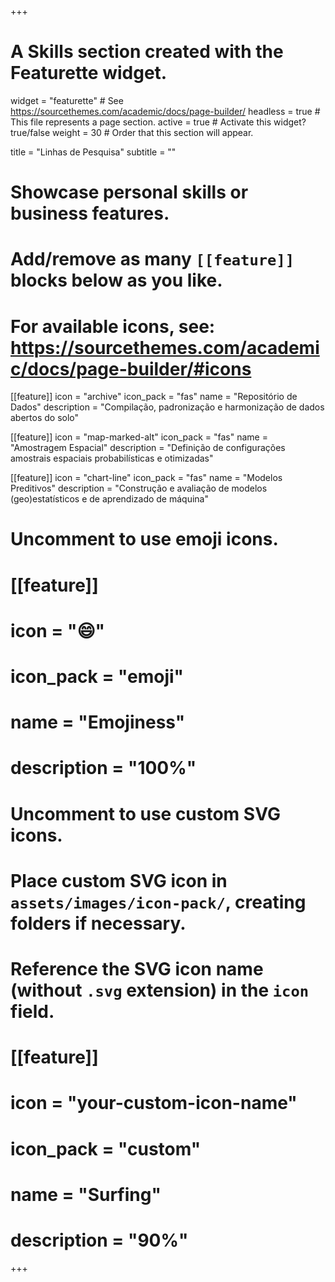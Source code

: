 +++
# A Skills section created with the Featurette widget.
widget = "featurette"  # See https://sourcethemes.com/academic/docs/page-builder/
headless = true  # This file represents a page section.
active = true  # Activate this widget? true/false
weight = 30  # Order that this section will appear.

title = "Linhas de Pesquisa"
subtitle = ""

# Showcase personal skills or business features.
# 
# Add/remove as many `[[feature]]` blocks below as you like.
# 
# For available icons, see: https://sourcethemes.com/academic/docs/page-builder/#icons

[[feature]]
  icon = "archive"
  icon_pack = "fas"
  name = "Repositório de Dados"
  description = "Compilação, padronização e harmonização de dados abertos do solo"

[[feature]]
  icon = "map-marked-alt"
  icon_pack = "fas"
  name = "Amostragem Espacial"
  description = "Definição de configurações amostrais espaciais probabilísticas e otimizadas"
  
[[feature]]
  icon = "chart-line"
  icon_pack = "fas"
  name = "Modelos Preditivos"
  description = "Construção e avaliação de modelos (geo)estatísticos e de aprendizado de máquina"
  
# Uncomment to use emoji icons.
# [[feature]]
#  icon = ":smile:"
#  icon_pack = "emoji"
#  name = "Emojiness"
#  description = "100%"  

# Uncomment to use custom SVG icons.
# Place custom SVG icon in `assets/images/icon-pack/`, creating folders if necessary.
# Reference the SVG icon name (without `.svg` extension) in the `icon` field.
# [[feature]]
#  icon = "your-custom-icon-name"
#  icon_pack = "custom"
#  name = "Surfing"
#  description = "90%"

+++
